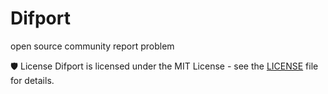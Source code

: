 # Difport

open source community report problem

🛡️ License
Difport is licensed under the MIT License - see the [LICENSE](./LICENSE) file for details.
